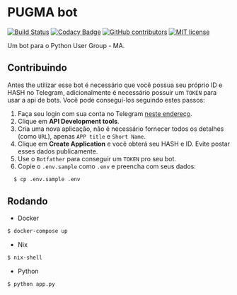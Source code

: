 # PUGMA bot

[![Build Status](https://travis-ci.org/pug-ma/PUGMA-bot.svg?branch=master)](https://travis-ci.org/pug-ma/PUGMA-bot)
[![Codacy Badge](https://api.codacy.com/project/badge/Grade/07e9dfb47a564ffa8395b83d3d44658f)](https://www.codacy.com/manual/mtrsk/PUGMA-bot?utm_source=github.com&amp;utm_medium=referral&amp;utm_content=pug-ma/PUGMA-bot&amp;utm_campaign=Badge_Grade)
[![GitHub contributors](https://img.shields.io/github/contributors/pug-ma/PUGMA-bot)](https://github.com/pug-ma/PUGMA-bot/graphs/contributors)
[![MIT license](https://img.shields.io/badge/License-MIT-blue.svg)](https://lbesson.mit-license.org/)

Um bot para o Python User Group - MA.

## Contribuindo

Antes the utilizar esse bot é necessário que você possua seu próprio ID e HASH no Telegram, adicionalmente é necessário possuir um `TOKEN` para usar a api de bots. Você pode conseguí-los seguindo estes passos:

  1. Faça seu login com sua conta no Telegram [neste endereço](https://my.telegram.org/).
  2. Clique em **API Development tools**.
  3. Cria uma nova aplicação, não é necessário fornecer todos os detalhes (como `URL`), apenas `APP title` e `Short Name`.
  4. Clique em **Create Application** e você obterá seu HASH e ID. Evite postar esses dados publicamente.
  5. Use o `Botfather` para conseguir um `TOKEN` pro seu bot.
  6. Copie o `.env.sample` como `.env` e preencha com seus dados:
  ```sh
    $ cp .env.sample .env
  ```

## Rodando

  * Docker
  ```sh
  $ docker-compose up
  ```

  * Nix
  ```sh
  $ nix-shell
  ```

  * Python
  ```sh
  $ python app.py
  ```
